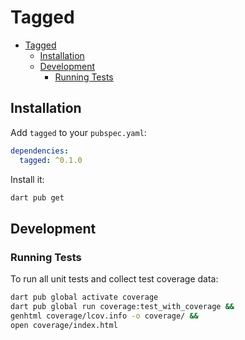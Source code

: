 # Tagged

- [Tagged](#tagged)
  - [Installation](#installation)
  - [Development](#development)
    - [Running Tests](#running-tests)

## Installation

Add `tagged` to your `pubspec.yaml`:

```yaml
dependencies:
  tagged: ^0.1.0
```

Install it:

```sh
dart pub get
```

## Development

### Running Tests

To run all unit tests and collect test coverage data:

```sh
dart pub global activate coverage
dart pub global run coverage:test_with_coverage &&
genhtml coverage/lcov.info -o coverage/ &&
open coverage/index.html
```